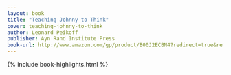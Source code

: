 ```yaml
---
layout: book
title: "Teaching Johnny to Think"
cover: teaching-johnny-to-think
author: Leonard Peikoff
publisher: Ayn Rand Institute Press
book-url: http://www.amazon.com/gp/product/B00J2ECBN4?redirect=true&ref_=kinw_myk_ro_title
---
```


{% include book-highlights.html %}
